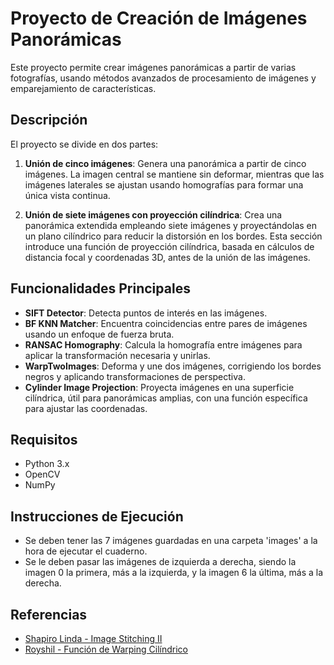 # Proyecto de Creación de Imágenes Panorámicas

Este proyecto permite crear imágenes panorámicas a partir de varias fotografías, usando métodos avanzados de procesamiento de imágenes y emparejamiento de características.

## Descripción

El proyecto se divide en dos partes:

1. **Unión de cinco imágenes**: Genera una panorámica a partir de cinco imágenes. La imagen central se mantiene sin deformar, mientras que las imágenes laterales se ajustan usando homografías para formar una única vista continua.

2. **Unión de siete imágenes con proyección cilíndrica**: Crea una panorámica extendida empleando siete imágenes y proyectándolas en un plano cilíndrico para reducir la distorsión en los bordes. Esta sección introduce una función de proyección cilíndrica, basada en cálculos de distancia focal y coordenadas 3D, antes de la unión de las imágenes.

## Funcionalidades Principales

- **SIFT Detector**: Detecta puntos de interés en las imágenes.
- **BF KNN Matcher**: Encuentra coincidencias entre pares de imágenes usando un enfoque de fuerza bruta.
- **RANSAC Homography**: Calcula la homografía entre imágenes para aplicar la transformación necesaria y unirlas.
- **WarpTwoImages**: Deforma y une dos imágenes, corrigiendo los bordes negros y aplicando transformaciones de perspectiva.
- **Cylinder Image Projection**: Proyecta imágenes en una superficie cilíndrica, útil para panorámicas amplias, con una función específica para ajustar las coordenadas.

## Requisitos

- Python 3.x
- OpenCV
- NumPy

## Instrucciones de Ejecución

- Se deben tener las 7 imágenes guardadas en una carpeta 'images' a la hora de ejecutar el cuaderno.
- Se le deben pasar las imágenes de izquierda a derecha, siendo la imagen 0 la primera, más a la izquierda, y la imagen 6 la última, más a la derecha. 

## Referencias

- [Shapiro Linda - Image Stitching II](https://courses.cs.washington.edu/courses/cse576/17sp/notes/9_ImageStitching2-17.pdf)
- [Royshil - Función de Warping Cilíndrico](https://gist.github.com/royshil/0b21e8e7c6c1f46a16db66c384742b2b)




